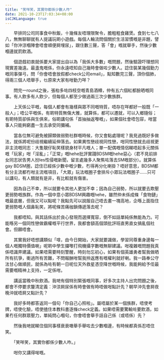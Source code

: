 ```yaml
---
title: "笑咩笑，其實你都係少數人咋"
date: 2021-10-23T17:03:34+08:00
isCJKLanguage: true
---
```


　　早排同公司同事食中秋飯，十幾條友唔理限聚令，膽粗粗食雞煲。食到七七八八，無無聊聊就有人提議玩啲小遊戲。每個人輪流問個關於生活習慣嘅是非題，譬如「你沖涼嗰陣會唔會順便屙埋尿」，跟住數三聲，答「會」嘅就舉手，然後少數嗰邊就罰飲酒。

　　個遊戲初衷就係要大家提出自以為「我係大多數」嘅問題，然後驗證吓理想同現實差幾遠。最盞鬼嘅係，你永遠唔知自己幾時會做咗少數人。諗住裝某幾個勤力嘅同事彈弓，問「你會唔會放假都check公司email」，點知數完三聲，頂你個肺，得兩三個人唔舉手，乜原來大家有咁勤力咩？

　　問完一round之後，張枱多咗四枝空嘅青島酒樽，仲有五六個紅都臉晒嘅同事。有人飲多有人飲少，但每個人都至少做過兩三次少數族群。

　　上天係公平嘅，每個人都會有幾樣與眾不同嘅特質，唔存在咩都好一般既「一般人」；唔公平嘅係，有啲特質無傷大雅，就算係，都可以遷就，可以入鄉隨俗；有啲特質卻係與生俱來，俗啲講句係「首抽抽返嚟嘅」，如果個社會唔包容，咁當事人只能夠窮盡一生去承受同彌補。

　　當各位無可避免被歸類做弱勢社群嘅時候，你又會點處理呢？我見過既好多做法，就係將呢份歧視繼續延伸落去。如果異性戀歧視同性戀，咁同性戀就去歧視更非主流嘅同志：大隻靚仔恥笑樣貌身材平凡嘅人；單一配偶嘅情侶睇唔起多元關係嘅「玩家」咁「淫亂」；「正常」嘅hehe批評實踐BDSM嘅hehe惡心（君不見前排女同志狀告男人扮les性侵嘅新聞，留言處幾多人聚焦咗落去SM嘅部分）。就算係gay BDSM圈，諗住已經係少數中嘅少數，冇得再分化喇掛？唔好意思，BDSM都有分主流都冇咁主流嘅項目，「大眾」玩法嘅圈子會排斥小眾玩法嘅圈子……只可以講句，有人類就有是非，有比較就有傷害。

　　因為自己不幸，所以就要令其他人更加不幸；因為自己弱勢，所以就要去欺壓更弱勢嘅族群。作為一個中意小眾BDSM興趣嘅hehe，雖然仲未係成條「食物鏈」嘅最底層，但我又可以點呢？我點先可以說服自己唔去畫一塊高地，企喺上面指住更弱勢嘅人個鼻恥笑，將呢條苦痛枷鎖傳遞落去呢？

　　我都唔知。與其話係出於良心發現而選擇寬容，倒不如話單純係無能為力。可能喺另一個同性戀做霸權嘅平行世界，我都會𩓥高個頭批評班直男直女搞亂個社會。但願唔會。

　　其實我好唔想講類似「嗱，由今日開始，大家就要識做，學習同尊重身邊每一個人嘅獨特價值喇」呢啲中學生攞嚟打飛機攝字數嘅無聊建議。咁複雜嘅問題我真係唔識畀建議。如果唔需要時刻警醒，時刻勿忘初心，如果有個英雄勇者幫我做晒所有抗爭，衝過所有苦難，不問報酬咁幫我拎返應有嘅權利就好喇。我一路奉公守法甘心做順民，就係為咗有朝一日呢位天外救星憑空降世嘅時候，我能夠給予佢最需要嘅精神上支持，一定係咁。

　　講返當晚中秋飲酒。我哋有個特別緊張嘅同事，好多次主持人出完問題之後，都會不停要求釐清定義︰沖涼屙尿係有時會做有時唔做咁點計先？朝早沖先會屙夜晚沖就唔屙又點計先？

　　我好多時都答返同一個句「你自己心照啦」。屬唔屬於某一個族群，唔使考牌，唔使化驗，唔使揸住本教科書逐條check定義。如果唔需要驚輸咗要飲酒，如果冇任何群眾壓力，單純問心嗰句，你會唔會舉手話自己係（或唔係）先？

　　然後我哋就睇住個同事樣衰衰噉舉手舉咗去少數嗰邊，有時候都真係忍唔住笑。

　　「笑咩笑，其實你都係少數人咋。」

　　咁你又講得啱嘅。

